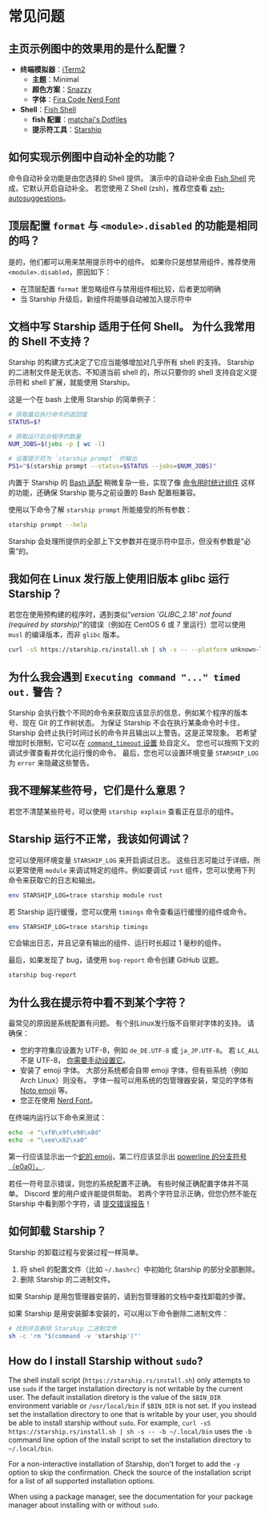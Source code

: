 # 常见问题

## 主页示例图中的效果用的是什么配置？

- **终端模拟器**：[iTerm2](https://iterm2.com/)
  - **主题**：Minimal
  - **颜色方案**：[Snazzy](https://github.com/sindresorhus/iterm2-snazzy)
  - **字体**：[Fira Code Nerd Font](https://www.nerdfonts.com/font-downloads)
- **Shell**：[Fish Shell](https://fishshell.com/)
  - **fish 配置**：[matchai's Dotfiles](https://github.com/matchai/dotfiles/blob/b6c6a701d0af8d145a8370288c00bb9f0648b5c2/.config/fish/config.fish)
  - **提示符工具**：[Starship](https://starship.rs/)

## 如何实现示例图中自动补全的功能？

命令自动补全功能是由您选择的 Shell 提供。 演示中的自动补全由 [Fish Shell](https://fishshell.com/) 完成，它默认开启自动补全。 若您使用 Z Shell (zsh)，推荐您查看 [zsh-autosuggestions](https://github.com/zsh-users/zsh-autosuggestions)。

## 顶层配置 `format` 与 `<module>.disabled` 的功能是相同的吗？

是的，他们都可以用来禁用提示符中的组件。 如果你只是想禁用组件，推荐使用 `<module>.disabled`，原因如下：

- 在顶层配置 `format` 里忽略组件与禁用组件相比较，后者更加明确
- 当 Starship 升级后，新组件将能够自动被加入提示符中

## 文档中写 Starship 适用于任何 Shell。 为什么我常用的 Shell 不支持？

Starship 的构建方式决定了它应当能够增加对几乎所有 shell 的支持。 Starship 的二进制文件是无状态、不知道当前 shell 的，所以只要你的 shell 支持自定义提示符和 shell 扩展，就能使用 Starship。

这是一个在 bash 上使用 Starship 的简单例子：

```sh
# 获取最后执行命令的返回值
STATUS=$?

# 获取运行后台程序的数量
NUM_JOBS=$(jobs -p | wc -l)

# 设置提示符为 `starship prompt` 的输出
PS1="$(starship prompt --status=$STATUS --jobs=$NUM_JOBS)"
```

内置于 Starship 的 [Bash 适配](https://github.com/starship/starship/blob/master/src/init/starship.bash) 稍微复杂一些，实现了像 [命令用时统计组件](https://starship.rs/config/#command-duration) 这样的功能，还确保 Starship 能与之前设置的 Bash 配置相兼容。

使用以下命令了解 `starship prompt` 所能接受的所有参数：

```sh
starship prompt --help
```

Starship 会处理所提供的全部上下文参数并在提示符中显示，但没有参数是“必需”的。

## 我如何在 Linux 发行版上使用旧版本 glibc 运行 Starship？

若您在使用预构建的程序时，遇到类似“_version 'GLIBC_2.18' not found (required by starship)_”的错误（例如在 CentOS 6 或 7 里运行）您可以使用 `musl` 的编译版本，而非 `glibc` 版本。

```sh
curl -sS https://starship.rs/install.sh | sh -s -- --platform unknown-linux-musl
```

## 为什么我会遇到 `Executing command "..." timed out.` 警告？

Starship 会执行数个不同的命令来获取应该显示的信息，例如某个程序的版本号、现在 Git 的工作树状态。 为保证 Starship 不会在执行某条命令时卡住，Starship 会终止执行时间过长的命令并且输出以上警告。这是正常现象。 若希望增加时长限制，它可以在 [`command_timeout` 设置](../config/#prompt) 处自定义。 您也可以按照下文的调试步骤查看并优化运行慢的命令。 最后，您也可以设置环境变量 `STARSHIP_LOG` 为 `error` 来隐藏这些警告。

## 我不理解某些符号，它们是什么意思？

若您不清楚某些符号，可以使用 `starship explain` 查看正在显示的组件。

## Starship 运行不正常，我该如何调试？

您可以使用环境变量 `STARSHIP_LOG` 来开启调试日志。 这些日志可能过于详细，所以更常使用 `module` 来调试特定的组件。例如要调试 `rust` 组件，您可以使用下列命令来获取它的日志和输出。

```sh
env STARSHIP_LOG=trace starship module rust
```

若 Starship 运行缓慢，您可以使用 `timings` 命令查看运行缓慢的组件或命令。

```sh
env STARSHIP_LOG=trace starship timings
```

它会输出日志，并且记录有输出的组件、运行时长超过 1 毫秒的组件。

最后，如果发现了 bug，请使用 `bug-report` 命令创建 GitHub 议题。

```sh
starship bug-report
```

## 为什么我在提示符中看不到某个字符？

最常见的原因是系统配置有问题。 有个别Linux发行版不自带对字体的支持。 请确保：

- 您的字符集应设置为 UTF-8，例如 `de_DE.UTF-8` 或 `ja_JP.UTF-8`。 若 `LC_ALL` 不是 UTF-8， [你需要手动设置它](https://www.tecmint.com/set-system-locales-in-linux/)。
- 安装了 emoji 字体。 大部分系统都会自带 emoji 字体，但有些系统（例如 Arch Linux）则没有。 字体一般可以用系统的包管理器安装，常见的字体有 [Noto emoji](https://www.google.com/get/noto/help/emoji/) 等。
- 您正在使用 [Nerd Font](https://www.nerdfonts.com/)。

在终端内运行以下命令来测试：

```sh
echo -e "\xf0\x9f\x90\x8d"
echo -e "\xee\x82\xa0"
```

第一行应该显示出一个[蛇的 emoji](https://emojipedia.org/snake/)，第二行应该显示出 [powerline 的分支符号（e0a0）。](https://github.com/ryanoasis/powerline-extra-symbols#glyphs).

若任一符号显示错误，则您的系统配置不正确。 有些时候正确配置字体并不简单。 Discord 里的用户或许能提供帮助。 若两个字符显示正确，但您仍然不能在 Starship 中看到那个字符，请 [提交错误报告](https://github.com/starship/starship/issues/new/choose)！

## 如何卸载 Starship？

Starship 的卸载过程与安装过程一样简单。

1. 将 shell 的配置文件（比如 `~/.bashrc`）中初始化 Starship 的部分全部删除。
1. 删除 Starship 的二进制文件。

如果 Starship 是用包管理器安装的，请到包管理器的文档中查找卸载的步骤。

如果 Starship 是用安装脚本安装的，可以用以下命令删除二进制文件：

```sh
# 找到并且删除 Starship 二进制文件
sh -c 'rm "$(command -v 'starship')"'
```

## How do I install Starship without `sudo`?

The shell install script (`https://starship.rs/install.sh`) only attempts to use `sudo` if the target installation directory is not writable by the current user. The default installation diretory is the value of the `$BIN_DIR` environment variable or `/usr/local/bin` if `$BIN_DIR` is not set. If you instead set the installation directory to one that is writable by your user, you should be able to install starship without `sudo`. For example, `curl -sS https://starship.rs/install.sh | sh -s -- -b ~/.local/bin` uses the `-b` command line option of the install script to set the installation directory to `~/.local/bin`.

For a non-interactive installation of Starship, don't forget to add the `-y` option to skip the confirmation. Check the source of the installation script for a list of all supported installation options.

When using a package manager, see the documentation for your package manager about installing with or without `sudo`.
